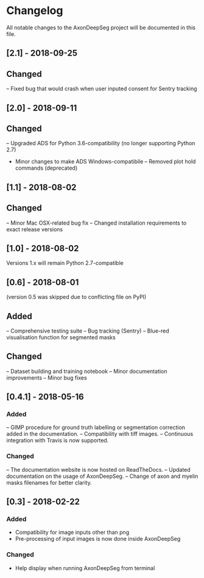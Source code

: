 # Changelog

All notable changes to the AxonDeepSeg project will be documented in this file.

## [2.1] - 2018-09-25

## Changed

– Fixed bug that would crash when user inputed consent for Sentry tracking

## [2.0] - 2018-09-11

## Changed

– Upgraded ADS for Python 3.6-compatibility (no longer supporting Python 2.7)
- Minor changes to make ADS Windows-compatibile
– Removed plot hold commands (deprecated)

## [1.1] - 2018-08-02

## Changed

– Minor Mac OSX-related bug fix
– Changed installation requirements to exact release versions

## [1.0] - 2018-08-02

Versions 1.x will remain Python 2.7-compatible

## [0.6] - 2018-08-01

(version 0.5 was skipped due to conflicting file on PyPI)

## Added

– Comprehensive testing suite
– Bug tracking (Sentry)
– Blue-red visualisation function for segmented masks

## Changed

– Dataset building and training notebook
– Minor documentation improvements
– Minor bug fixes

## [0.4.1] - 2018-05-16

### Added

– GIMP procedure for ground truth labelling or segmentation correction added in the documentation.
– Compatibility with tiff images.
– Continuous integration with Travis is now supported.

### Changed

– The documentation website is now hosted on ReadTheDocs.
– Updated documentation on the usage of AxonDeepSeg.
– Change of axon and myelin masks filenames for better clarity.

## [0.3] - 2018-02-22

### Added

- Compatibility for image inputs other than png
- Pre-processing of input images is now done inside AxonDeepSeg

### Changed

- Help display when running AxonDeepSeg from terminal

